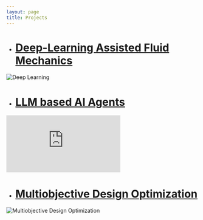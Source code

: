 ```yaml
---
layout: page
title: Projects
---
```


* # <span style="color:blue">[Deep-Learning Assisted Fluid Mechanics](Sub_projects/p_deep_learning.md) </span>

![Deep Learning](https://user-images.githubusercontent.com/34644464/221943040-3d4d157e-c065-4830-bbca-3adecb30f9a2.png)


* # <span style="color:blue">[LLM based AI Agents](Sub_projects/p_immersed_boundary.md) </span>

![LLM Agents](https://github.com/user-attachments/files/16958560/OverallPlan2.pdf "A moving body simulation is performed using a fixed Cartesian non-conformal grid. This is unlike the traditional body-fitted methods wherein the computational mesh conforms to the shape of the body via remeshing. The approach utilises a sharp-interface immersed boundary method")

* # <span style="color:blue">[Multiobjective Design Optimization](Sub_projects/p_Multiobjective_design_opt.md)</span>

![Multiobjective Design Optimization](https://user-images.githubusercontent.com/34644464/221941371-42842284-3a87-4abc-b823-212dcbafb916.png)

